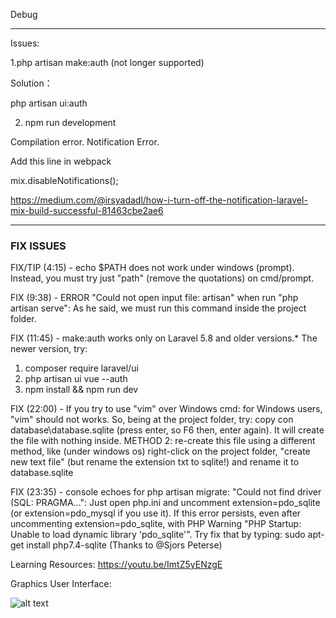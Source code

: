 Debug
_______________________________________________________________________________________________
Issues:

1.php artisan make:auth  (not longer supported)

Solution：

php artisan ui:auth

2. npm run development

Compilation error.
Notification Error.

Add this line in webpack

mix.disableNotifications();

https://medium.com/@irsyadadl/how-i-turn-off-the-notification-laravel-mix-build-successful-81463cbe2ae6




___________________________________________________________________________________
### FIX ISSUES ###
FIX/TIP (4:15) - echo $PATH does not work under windows (prompt). Instead, you must try just "path" (remove the quotations) on cmd/prompt.

FIX (9:38) - ERROR "Could not open input file: artisan" when run "php artisan serve": As he said, we must run this command inside the project folder. 

FIX (11:45) - make:auth works only on Laravel 5.8 and older versions.* The newer version, try: 
1. composer require laravel/ui
2. php artisan ui vue --auth
3. npm install && npm run dev

FIX (22:00) - If you try to use "vim" over Windows cmd: for Windows users, "vim" should not works. So, being at the project folder, try: copy con database\database.sqlite (press enter, so F6 then, enter again). It will create the file with nothing inside. METHOD 2: re-create this file using a different method, like (under windows os) right-click on the project folder, "create new text file" (but rename the extension txt to sqlite!) and rename it to database.sqlite

FIX (23:35) - console echoes for php artisan migrate: "Could not find driver (SQL: PRAGMA...": Just open php.ini and uncomment extension=pdo_sqlite (or extension=pdo_mysql if you use it).
If this error persists, even after uncommenting  extension=pdo_sqlite, with PHP Warning "PHP Startup: Unable to load dynamic library 'pdo_sqlite'". Try fix that by typing: 
sudo apt-get install php7.4-sqlite
(Thanks to @Sjors Peterse)


Learning Resources: https://youtu.be/ImtZ5yENzgE


Graphics User Interface:

![alt text](https://user-images.githubusercontent.com/58724748/104244843-3115a480-549e-11eb-9920-23fc3ed60db2.png)

